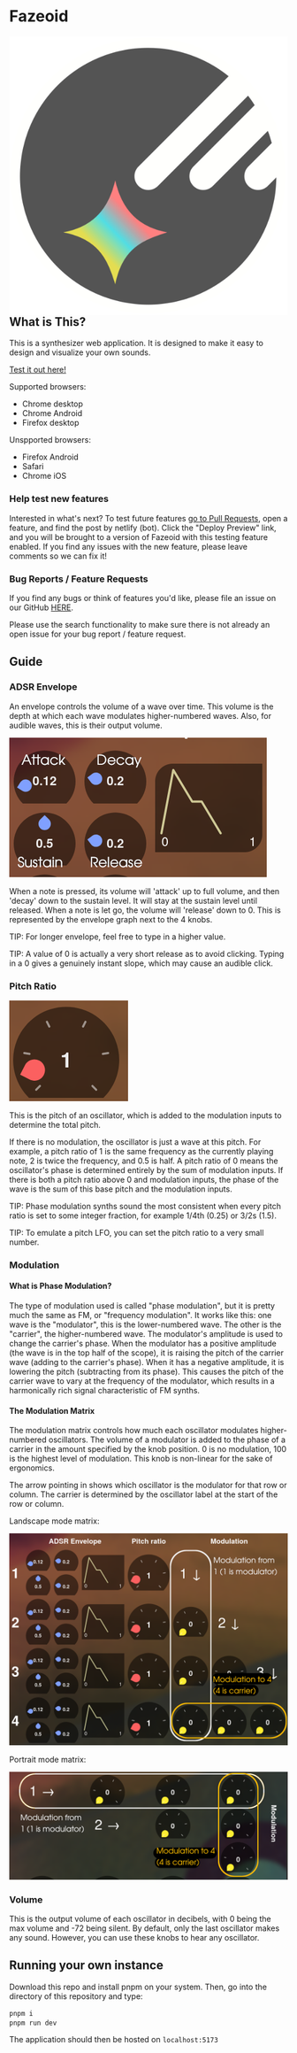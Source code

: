 # Fazeoid

<img alt=logo align=right src=/static/fazeoid.svg />

## What is This?

This is a synthesizer web application. It is designed to make it easy to design and visualize your own sounds.

[Test it out here!](https://fazeoid.netlify.app/)

Supported browsers:
 - Chrome desktop
 - Chrome Android
 - Firefox desktop

Unspported browsers:
 - Firefox Android
 - Safari
 - Chrome iOS

### Help test new features
Interested in what's next? To test future features [go to Pull Requests](https://github.com/bismuthsoft/fazeoid/pulls), open a feature, and find the post by netlify (bot). Click the "Deploy Preview" link, and you will be brought to a version of Fazeoid with this testing feature enabled. If you find any issues with the new feature, please leave comments so we can fix it!

### Bug Reports / Feature Requests
If you find any bugs or think of features you'd like, please file an issue on our GitHub [HERE](https://github.com/bismuthsoft/fazeoid/issues).

Please use the search functionality to make sure there is not already an open issue for your bug report / feature request.

## Guide

### ADSR Envelope
An envelope controls the volume of a wave over time. This volume is the depth at which each wave modulates higher-numbered waves. Also, for audible waves, this is their output volume.

![](https://raw.githubusercontent.com/bismuthsoft/fazeoid/master/assets/envelopes.png)

When a note is pressed, its volume will 'attack' up to full volume, and then 'decay' down to the sustain level. It will stay at the sustain level until released. When a note is let go, the volume will 'release' down to 0. This is represented by the envelope graph next to the 4 knobs.

TIP: For longer envelope, feel free to type in a higher value.

TIP: A value of 0 is actually a very short release as to avoid clicking. Typing in a 0 gives a genuinely instant slope, which may cause an audible click.

### Pitch Ratio
![](https://raw.githubusercontent.com/bismuthsoft/fazeoid/master/assets/pitchratio.png)

This is the pitch of an oscillator, which is added to the modulation inputs to determine the total pitch.

If there is no modulation, the oscillator is just a wave at this pitch. For example, a pitch ratio of 1 is the same frequency as the currently playing note, 2 is twice the frequency, and 0.5 is half.
A pitch ratio of 0 means the oscillator's phase is determined entirely by the sum of modulation inputs.
If there is both a pitch ratio above 0 and modulation inputs, the phase of the wave is the sum of this base pitch and the modulation inputs.

TIP: Phase modulation synths sound the most consistent when every pitch ratio is set to some integer fraction, for example 1/4th (0.25) or 3/2s (1.5).

TIP: To emulate a pitch LFO, you can set the pitch ratio to a very small number.

### Modulation
#### What is Phase Modulation?
The type of modulation used is called "phase modulation", but it is pretty much the same as FM, or "frequency modulation". It works like this: one wave is the "modulator", this is the lower-numbered wave. The other is the "carrier", the higher-numbered wave. The modulator's amplitude is used to change the carrier's phase. When the modulator has a positive amplitude (the wave is in the top half of the scope), it is raising the pitch of the carrier wave (adding to the carrier's phase). When it has a negative amplitude, it is lowering the pitch (subtracting from its phase). This causes the pitch of the carrier wave to vary at the frequency of the modulator, which results in a harmonically rich signal characteristic of FM synths.

#### The Modulation Matrix
The modulation matrix controls how much each oscillator modulates higher-numbered oscillators. The volume of a modulator is added to the phase of a carrier in the amount specified by the knob position. 0 is no modulation, 100 is the highest level of modulation. This knob is non-linear for the sake of ergonomics.

The arrow pointing in shows which oscillator is the modulator for that row or column. The carrier is determined by the oscillator label at the start of the row or column.

Landscape mode matrix:

![](https://raw.githubusercontent.com/bismuthsoft/fazeoid/master/assets/modulation2.png)

Portrait mode matrix:

![](https://raw.githubusercontent.com/bismuthsoft/fazeoid/master/assets/modulation3.png)

### Volume
This is the output volume of each oscillator in decibels, with 0 being the max volume and -72 being silent. By default, only the last oscillator makes any sound. However, you can use these knobs to hear any oscillator.

## Running your own instance

Download this repo and install pnpm on your system. Then, go into the directory of this repository and type:

```bash
pnpm i
pnpm run dev
```

The application should then be hosted on `localhost:5173`
